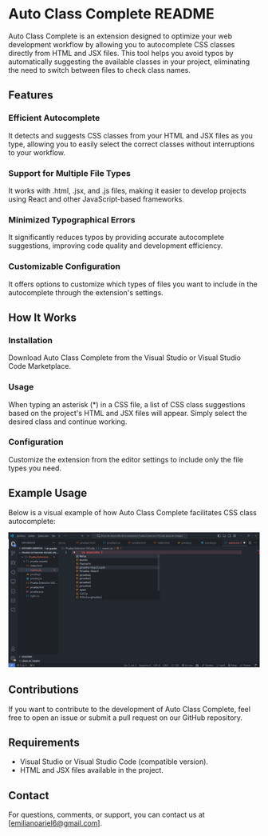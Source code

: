 # Auto Class Complete README

Auto Class Complete is an extension designed to optimize your web development workflow by allowing you to autocomplete CSS classes directly from HTML and JSX files. This tool helps you avoid typos by automatically suggesting the available classes in your project, eliminating the need to switch between files to check class names.

## Features

### Efficient Autocomplete

It detects and suggests CSS classes from your HTML and JSX files as you type, allowing you to easily select the correct classes without interruptions to your workflow.

### Support for Multiple File Types

It works with .html, .jsx, and .js files, making it easier to develop projects using React and other JavaScript-based frameworks.

### Minimized Typographical Errors

It significantly reduces typos by providing accurate autocomplete suggestions, improving code quality and development efficiency.

### Customizable Configuration

It offers options to customize which types of files you want to include in the autocomplete through the extension's settings.

## How It Works

### Installation

Download Auto Class Complete from the Visual Studio or Visual Studio Code Marketplace.

### Usage

When typing an asterisk (\*) in a CSS file, a list of CSS class suggestions based on the project's HTML and JSX files will appear. Simply select the desired class and continue working.

### Configuration

Customize the extension from the editor settings to include only the file types you need.

## Example Usage

Below is a visual example of how Auto Class Complete facilitates CSS class autocomplete:

![Usage Example](./Fotos/image.png)

## Contributions

If you want to contribute to the development of Auto Class Complete, feel free to open an issue or submit a pull request on our GitHub repository.

## Requirements

- Visual Studio or Visual Studio Code (compatible version).
- HTML and JSX files available in the project.

## Contact

For questions, comments, or support, you can contact us at [emilianoariel6@gmail.com].
